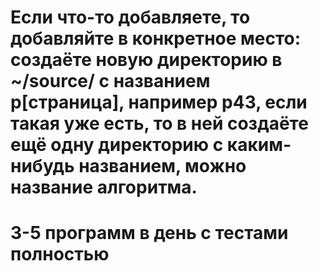 # Если что-то добавляете, то добавляйте в конкретное место: создаёте новую директорию в ~/source/ с названием p[страница], например p43, если такая уже есть, то в ней создаёте ещё одну директорию с каким-нибудь названием, можно название алгоритма.

# 3-5 программ в день с тестами полностью
# 
